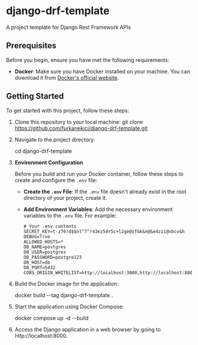 # django-drf-template
A project template for Django Rest Framework APIs


## Prerequisites

Before you begin, ensure you have met the following requirements:

- **Docker**: Make sure you have Docker installed on your machine. You can download it from [Docker's official website](https://www.docker.com/get-started).



## Getting Started

To get started with this project, follow these steps:

1. Clone this repository to your local machine:
git clone https://github.com/furkanekici/django-drf-template.git

2. Navigate to the project directory:

    cd django-drf-template

3. **Environment Configuration**

   Before you build and run your Docker container, follow these steps to create and configure the `.env` file:

   - **Create the `.env` File**: If the `.env` file doesn't already exist in the root directory of your project, create it.

   - **Add Environment Variables**: Add the necessary environment variables to the `.env` file. For example:

     ```plaintext
     # Your .env contents
     SECRET_KEY=t-z76!d$$nl^7^r43ez54r5c+l2ge@if&k&n@&e4zzi@xbcv&h
     DEBUG=True
     ALLOWED_HOSTS=*
     DB_NAME=postgres
     DB_USER=postgres
     DB_PASSWORD=postgre123
     DB_HOST=db
     DB_PORT=5432
     CORS_ORIGIN_WHITELIST=http://localhost:3000,http://localhost:8000
     ```

4. Build the Docker image for the application:

    docker build --tag django-drf-template .

5. Start the application using Docker Compose:

    docker compose up -d --build

6. Access the Django application in a web browser by going to http://localhost:8000.
